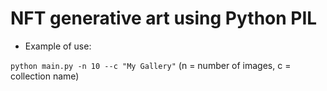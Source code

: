 # NFT generative art using Python PIL
 
 - Example of use:            


```python main.py -n 10 --c "My Gallery"```
(n = number of images, c = collection name)
